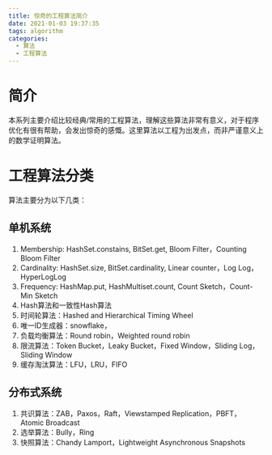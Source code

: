 ```yaml
---
title: 惊奇的工程算法简介
date: 2021-01-03 19:37:35
tags: algorithm
categories:
  - 算法
  - 工程算法
---
```




# 简介

本系列主要介绍比较经典/常用的工程算法，理解这些算法非常有意义，对于程序优化有很有帮助，会发出惊奇的感慨。这里算法以工程为出发点，而非严谨意义上的数学证明算法。



# 工程算法分类

算法主要分为以下几类：

## 单机系统

1. Membership:   HashSet.constains, BitSet.get, Bloom Filter，Counting Bloom Filter
2. Cardinality:   HashSet.size, BitSet.cardinality, Linear counter，Log Log，HyperLogLog
3. Frequency: HashMap.put, HashMultiset.count, Count Sketch，Count-Min Sketch
4. Hash算法和一致性Hash算法
5. 时间轮算法：Hashed and Hierarchical Timing Wheel
6. 唯一ID生成器：snowflake，
7. 负载均衡算法：Round robin，Weighted round robin
8. 限流算法：Token Bucket，Leaky Bucket，Fixed Window，Sliding Log，Sliding Window
9. 缓存淘汰算法：LFU，LRU，FIFO

## 分布式系统

1. 共识算法：ZAB，Paxos，Raft，Viewstamped Replication，PBFT，Atomic Broadcast
2. 选举算法：Bully，Ring
3. 快照算法：Chandy Lamport，Lightweight Asynchronous Snapshots


